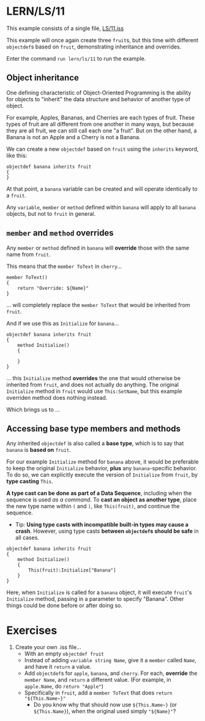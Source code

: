 # LERN/LS/11
This example consists of a single file, [LS/11.iss](11.iss)

This example will once again create three ```fruit```s, but this time with different ```objectdef```s based on ```fruit```, demonstrating inheritance and overrides.

Enter the command ```run lern/ls/11``` to run the example.

## Object inheritance
One defining characteristic of Object-Oriented Programming is the ability for objects to "inherit" the data structure and behavior of another type of object. 

For example, Apples, Bananas, and Cherries are each types of fruit. These types of fruit are all different from one another in many ways, but because they are all fruit, we can still call each one "a fruit". But on the other hand, a Banana is not an Apple and a Cherry is not a Banana.

We can create a new ```objectdef``` based on ```fruit``` using the ```inherits``` keyword, like this:
```
objectdef banana inherits fruit
{
}
```

At that point, a ```banana``` variable can be created and will operate identically to a ```fruit```.

Any ```variable```, ```member``` or ```method``` defined within ```banana``` will apply to all ```banana``` objects, but not to ```fruit``` in general. 

## ```member``` and ```method``` overrides
Any ```member``` or ```method``` defined in ```banana``` will **override** those with the same name from ```fruit```.

This means that the ```member ToText``` in ```cherry```...
```
member ToText()
{
    return "Override: ${Name}"
}
```
... will completely replace the ```member ToText``` that would be inherited from ```fruit```.


And if we use this as ```Initialize``` for ```banana```...
```
objectdef banana inherits fruit
{
    method Initialize()
    {

    }
}
```
... this ```Initialize``` method **overrides** the one that would otherwise be inherited from ```fruit```, and does not actually do anything. The original ```Initialize``` method in ```fruit``` would use ```This:SetName```, but this example overriden method does nothing instead.

Which brings us to ...

## Accessing base type members and methods
Any inherited ```objectdef``` is also called a **base type**, which is to say that ```banana``` is **based on** ```fruit```.

For our example ```Initialize``` method for ```banana``` above, it would be preferable to keep the original ```Initialize``` behavior, **plus** any ```banana```-specific behavior.  To do so, we can explicitly execute the version of ```Initialize``` from ```fruit```, by **type casting** ```This```.

**A type cast can be done as part of a Data Sequence**, including when the sequence is used *as a command*. To **cast an object as another type**, place the new type name within ```(``` and ```)```, like ```This(fruit)```, and continue the sequence.

  * Tip: **Using type casts with incompatible built-in types may cause a crash**. However, using type casts **between ```objectdef```s should be safe** in all cases.

```
objectdef banana inherits fruit
{
    method Initialize()
    {
        This(fruit):Initialize["Banana"]
    }
}
```

Here, when ```Initialize``` is called for a ```banana``` object, it will execute ```fruit```'s ```Initialize``` method, passing in a parameter to specify "Banana". Other things could be done before or after doing so.

# Exercises
1. Create your own .iss file...
   * With an empty ```objectdef fruit```
   * Instead of adding ```variable string Name```, give it a ```member``` called ```Name```, and have it ```return``` a value.
   * Add ```objectdef```s for ```apple```, ```banana```, and ```cherry```. For each, **override** the ```member Name```, and ```return``` a different value. (For example, in ```apple.Name```, do ```return "Apple"```)
   * Specifically in ```fruit```, add a ```member ToText``` that does ```return "${This.Name~}"```
     * Do you know why that should now use ```${This.Name~}``` (or ```${This.Name}```), when the original used simply ```"${Name}"```?




